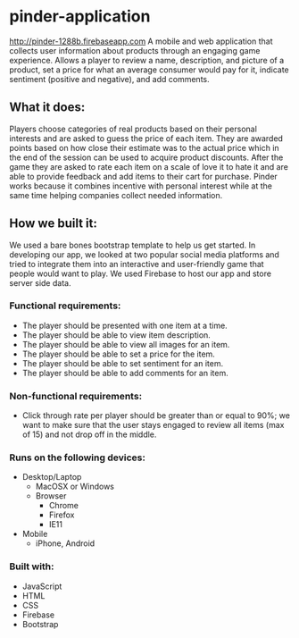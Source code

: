 # pinder-application
http://pinder-1288b.firebaseapp.com
A mobile and web application that collects user information about products through an engaging game experience. Allows a player to review a name, description, and picture of a product, set a price for what an average consumer would pay for it, indicate sentiment (positive and negative), and add comments.

## What it does:
Players choose categories of real products based on their personal interests and are asked to guess the price of each item. They are awarded points based on how close their estimate was to the actual price which in the end of the session can be used to acquire product discounts. After the game they are asked to rate each item on a scale of love it to hate it and are able to provide feedback and add items to their cart for purchase. Pinder works because it combines incentive with personal interest while at the same time helping companies collect needed information.
## How we built it:
We used a bare bones bootstrap template to help us get started. In developing our app, we looked at two popular social media platforms and tried to integrate them into an interactive and user-friendly game that people would want to play. We used Firebase to host our app and store server side data.
### Functional requirements:
* The player should be presented with one item at a time. 
* The player should be able to view item description.
* The player should be able to view all images for an item.
* The player should be able to set a price for the item.
* The player should be able to set sentiment for an item.
* The player should be able to add comments for an item.
### Non-functional requirements:
* Click through rate per player should be greater than or equal to 90%; we want to make sure that the user stays engaged to review all items (max of 15) and not drop off in the middle.
### Runs on the following devices:
* Desktop/Laptop
  * MacOSX or Windows
  * Browser
    * Chrome
    * Firefox
    * IE11
* Mobile
  * iPhone, Android
### Built with:
* JavaScript
* HTML
* CSS
* Firebase
* Bootstrap
